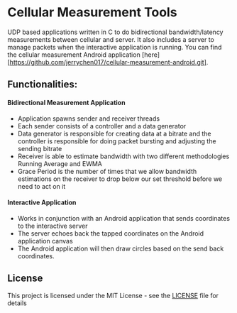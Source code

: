# Cellular Measurement Tools
UDP based applications written in C to do bidirectional bandwidth/latency measurements between cellular and server. It also includes 
a server to manage packets when the interactive application is running.
You can find the cellular measurement Android application [here][https://github.com/jerrychen017/cellular-measurement-android.git].

## Functionalities:
#### Bidirectional Measurement Application
* Application spawns sender and receiver threads
* Each sender consists of a controller and a data generator
* Data generator is responsible for creating data at a bitrate and the controller is responsible for doing packet bursting and adjusting the sending bitrate
* Receiver is able to estimate bandwidth with two different methodologies Running Average and EWMA
* Grace Period is the number of times that we allow bandwidth estimations on the receiver to drop below our set threshold before we need to act on it

#### Interactive Application
* Works in conjunction with an Android application that sends coordinates to the interactive server
* The server echoes back the tapped coordinates on the Android application canvas
* The Android application will then draw circles based on the send back coordinates.

## License

This project is licensed under the MIT License - see the [LICENSE](LICENSE) file for details